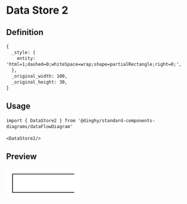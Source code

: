 # Data Store 2

## Definition

```
{
  _style: { 
    entity: 'html=1;dashed=0;whiteSpace=wrap;shape=partialRectangle;right=0;',
  },
  _original_width: 100,
  _original_height: 30,
}
```

## Usage

```
import { DataStore2 } from '@dinghy/standard-components-diagrams/dataFlowDiagram'

<DataStore2/>
```

## Preview

<img src="./data-store-2.png" width="200"/>

